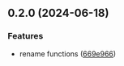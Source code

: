 ## 0.2.0 (2024-06-18)


### Features

* rename functions ([669e966](https://github.com/tiavina-mika/mui-password-checklist/commit/669e96625b508ae0f54e80217ca7366ebc3cb506))

